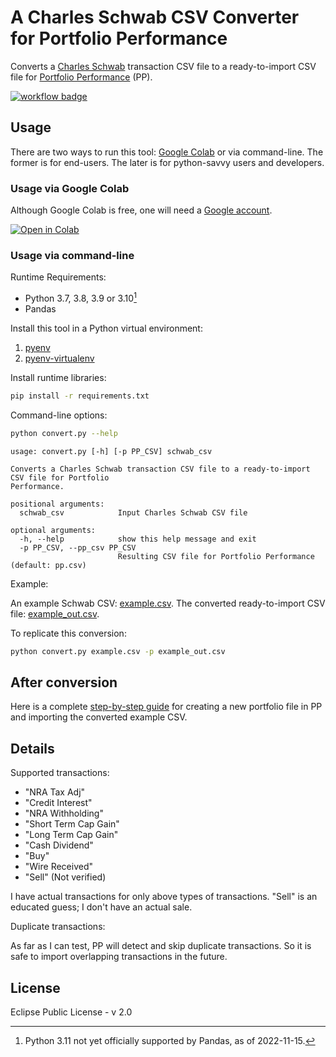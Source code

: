 # A Charles Schwab CSV Converter for Portfolio Performance

Converts a [Charles Schwab](https://www.schwab.com/) transaction CSV file to a ready-to-import CSV file for [Portfolio Performance](https://www.portfolio-performance.info/en/) (PP).

[![workflow badge](https://github.com/rlan/convert-csv-schwab2pp/actions/workflows/python-app.yml/badge.svg)](https://github.com/rlan/convert-csv-schwab2pp/actions)

## Usage

There are two ways to run this tool: [Google Colab](https://colab.research.google.com/) or via command-line. The former is for end-users. The later is for python-savvy users and developers.

### Usage via Google Colab

Although Google Colab is free, one will need a [Google account](https://www.google.com/account/about/).

[![Open in Colab](https://colab.research.google.com/assets/colab-badge.svg)](https://github.com/rlan/convert-csv-schwab2pp/blob/main/convert-csv-schwab2pp.ipynb)

### Usage via command-line

Runtime Requirements:

* Python 3.7, 3.8, 3.9 or 3.10[^1]
* Pandas

Install this tool in a Python virtual environment:

1. [pyenv](https://github.com/pyenv/pyenv)
2. [pyenv-virtualenv](https://github.com/pyenv/pyenv-virtualenv)

Install runtime libraries:

```sh
pip install -r requirements.txt
```

Command-line options:

```sh
python convert.py --help
```

```
usage: convert.py [-h] [-p PP_CSV] schwab_csv

Converts a Charles Schwab transaction CSV file to a ready-to-import CSV file for Portfolio
Performance.

positional arguments:
  schwab_csv            Input Charles Schwab CSV file

optional arguments:
  -h, --help            show this help message and exit
  -p PP_CSV, --pp_csv PP_CSV
                        Resulting CSV file for Portfolio Performance (default: pp.csv)
```

Example:

An example Schwab CSV: [example.csv](example.csv).
The converted ready-to-import CSV file: [example_out.csv](example_out.csv).

To replicate this conversion:

```sh
python convert.py example.csv -p example_out.csv
```

## After conversion

Here is a complete [step-by-step guide](./guide/README.md) for creating a new portfolio file in PP and importing the converted example CSV.

## Details

Supported transactions:

* "NRA Tax Adj"
* "Credit Interest"
* "NRA Withholding"
* "Short Term Cap Gain"
* "Long Term Cap Gain"
* "Cash Dividend"
* "Buy"
* "Wire Received"
* "Sell" (Not verified)

I have actual transactions for only above types of transactions. "Sell" is an educated guess; I don't have an actual sale.

Duplicate transactions:

As far as I can test, PP will detect and skip duplicate transactions. So it is safe to import overlapping transactions in the future.

## License

Eclipse Public License - v 2.0

[^1]: Python 3.11 not yet officially supported by Pandas, as of 2022-11-15.
